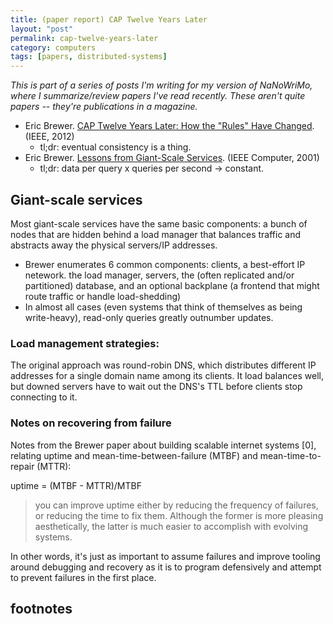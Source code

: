 ```yaml
---
title: (paper report) CAP Twelve Years Later
layout: "post"
permalink: cap-twelve-years-later
category: computers
tags: [papers, distributed-systems]
---
```


*This is part of a series of posts I'm writing for my version of NaNoWriMo, where I summarize/review papers I've read recently. These aren't quite papers -- they're publications in a magazine.*

- Eric Brewer. [CAP Twelve Years Later: How the "Rules" Have Changed][cap-twelve]. (IEEE, 2012)
  - tl;dr: eventual consistency is a thing.
- Eric Brewer. [Lessons from Giant-Scale Services][giant-scale]. (IEEE Computer, 2001)
  - tl;dr: data per query x queries per second &rarr; constant.

## Giant-scale services

Most giant-scale services have the same basic components: a bunch of nodes that are hidden behind a load manager that balances traffic and abstracts away the physical servers/IP addresses.

- Brewer enumerates 6 common components: clients, a best-effort IP netework. the load manager, servers, the (often replicated and/or partitioned) database, and an optional backplane (a frontend that might route traffic or handle load-shedding)
- In almost all cases (even systems that think of themselves as being write-heavy), read-only queries greatly outnumber updates.

### Load management strategies:

The original approach was round-robin DNS, which distributes different IP addresses for a single domain name among its clients. It load balances well, but downed servers have to wait out the DNS's TTL before clients stop connecting to it.

### Notes on recovering from failure

Notes from the Brewer paper about building scalable internet systems [0], relating uptime and mean-time-between-failure (MTBF) and mean-time-to-repair (MTTR):

uptime = (MTBF - MTTR)/MTBF

> you can improve uptime either by reducing the frequency of failures, or reducing the time to fix them. Although the former is more pleasing aesthetically, the latter is much easier to accomplish with evolving systems.

In other words, it's just as important to assume failures and improve tooling around debugging and recovery as it is to program defensively and attempt to prevent failures in the first place.

## footnotes

[cap-twelve]: link
[giant-scale]: link
